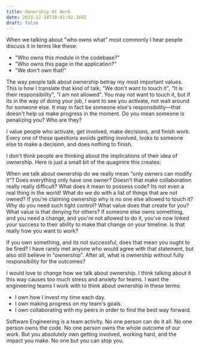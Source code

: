 ```yaml
---
title: Ownership At Work
date: 2023-12-18T18:41:02.169Z
draft: false
---
```

W﻿hen we talking about "who owns what" most commonly I hear people discuss it in terms like these:

* "﻿Who owns this module in the codebase?"
* "﻿Who owns this page in the application?"
* "﻿We don't own that!"

The way people talk about ownership betray my most important values. This is how I translate that kind of talk; "We don't want to touch it", "It is their responsibility", "I am not allowed". You may not want to touch it, but if its in the way of doing your job, I want to see you activate, not wait around for someone else. It may in fact be someone else's responsibility—that doesn't help us make progress in the moment. Do you mean someone is penalizing you? Who are they?

I value people who activate, get involved, make decisions, and finish work. Every one of these questions avoids getting involved, looks to someone else to make a decision, and does nothing to finish. 

I don't think people are thinking about the implications of their idea of ownership. Here is just a small bit of the quagmire this creates:

W﻿hen we talk about ownership do we really mean "only owners can modify it"? Does everything only have one owner? Doesn't that make collaboration really really difficult? What does it mean to possess code? Its not even a real thing in the world! What do we do with a list of things that are not owned? If you're claiming ownership why is no one else allowed to touch it? Why do you need such tight control? What value does that create for you? What value is that denying for others? If someone else owns something, and you need a change, and you're not allowed to do it, you've now linked your success to their ability to make that change on your timeline. Is that really how you want to work?

If you own something, and its not successful, does that mean you ought to be fired? I﻿ have rarely met anyone who would agree with that statement, but also still believe in "ownership". After all, what is ownership without fully responsibility for the outcomes?

I﻿ would love to change how we talk about ownership. I think t﻿alking about it this way causes too much stress and anxiety for teams. I want the engineering teams I work with to think about ownership in these terms:

* I﻿ own how I invest my time each day.
* I﻿ own making progress on my team's goals.
* I﻿ own collaborating with my peers in order to find the best way forward.

S﻿oftware Engineering is a team activity. No one person can do it all. No one person owns the code. No one person owns the whole outcome of our work. But you absolutely own getting involved, working hard, and the impact you make. No one but you can stop you.